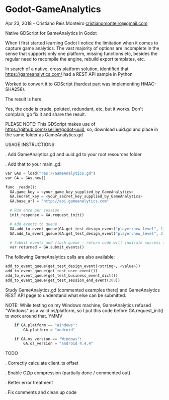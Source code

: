 # Godot-GameAnalytics

Apr 23, 2018 - Cristiano Reis Monteiro <cristianomonteiro@gmail.com>

Native GDScript for GameAnalytics in Godot

When I first started learning Godot I notice the limitation when it comes to capture game analytics. The vast majority of options are incomplete in the sense that supports only one platform, missing functions etc, besides the regular need to recompile the engine, rebuild export templates, etc.

In search of a native, cross platform solution, identified that https://gameanalytics.com/ had a REST API sample in Python

Worked to convert it to GDScript (hardest part was implementing HMAC-SHA256).

The result is here.

Yes, the code is crude, poluted, redundant, etc, but it works. Don't complain, go fix it and share the result.

PLEASE NOTE: This GDScript makes use of https://github.com/xsellier/godot-uuid, so, download uuid.gd and place in the same folder as GameAnalytics.gd

USAGE INSTRUCTIONS:

. Add GameAnalytics.gd and uuid.gd to your root resources folder

. Add that to your main .gd:

```python
var GAs = load("res://GameAnalytics.gd")
var GA = GAs.new()

func _ready():
  GA.game_key = <your_game_key_supplied_by_GameAnalytics>
  GA.secret_key = <your_secret_key_supplied_by_GameAnalytics>
  GA.base_url = "http://api.gameanalytics.com"

  # Run once per session
  init_response = GA.request_init()

  # Add events to queue
  GA.add_to_event_queue(GA.get_test_design_event("player:new_level", 1))
  GA.add_to_event_queue(GA.get_test_design_event("player:new_level", 2))

  # Submit events and flush queue - return code will indicate success (200) or failure (400, 401, 404)
  var returned = GA.submit_events()
```

The following GameAnalytics calls are also available:

```python
add_to_event_queue(get_test_design_event(<string>, <value>))
add_to_event_queue(get_test_user_event())
add_to_event_queue(get_test_business_event_dict())
add_to_event_queue(get_test_session_end_event(200))
```

Study GameAnalytics.gd (commented examples there) and GameAnalytics REST API page to understand what else can be submitted.

NOTE: While testing on my Windows machine, GameAnalytics refused "Windows" as a valid os/platform, so I put this code before GA.request_init() to work around that. YMMV

```python
	if GA.platform == "Windows":
		GA.platform = "android"

	if GA.os_version == "Windows":
		GA.os_version = "android 4.4.4"
 ```

TODO

. Correctly calculate client_ts offset

. Enable GZip compression (partially done / commented out)

. Better error treatment

. Fix comments and clean up code
